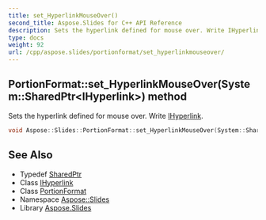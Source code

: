 ```yaml
---
title: set_HyperlinkMouseOver()
second_title: Aspose.Slides for C++ API Reference
description: Sets the hyperlink defined for mouse over. Write IHyperlink.
type: docs
weight: 92
url: /cpp/aspose.slides/portionformat/set_hyperlinkmouseover/
---
```

## PortionFormat::set_HyperlinkMouseOver(System::SharedPtr\<IHyperlink\>) method


Sets the hyperlink defined for mouse over. Write [IHyperlink](../../ihyperlink/).

```cpp
void Aspose::Slides::PortionFormat::set_HyperlinkMouseOver(System::SharedPtr<IHyperlink> value) override
```

## See Also

* Typedef [SharedPtr](../../system/sharedptr/)
* Class [IHyperlink](../ihyperlink/)
* Class [PortionFormat](./)
* Namespace [Aspose::Slides](../)
* Library [Aspose.Slides](../../)